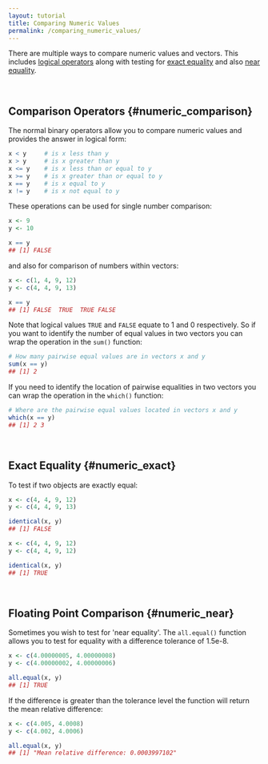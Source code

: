 ```yaml
---
layout: tutorial
title: Comparing Numeric Values
permalink: /comparing_numeric_values/
---
```


There are multiple ways to compare numeric values and vectors.  This includes [logical operators](#numeric_comparison) along with testing for [exact equality](#numeric_exact) and also [near equality](#numeric_near).

<br>

## Comparison Operators {#numeric_comparison}
The normal binary operators allow you to compare numeric values and provides the answer in logical form:


```r
x < y     # is x less than y
x > y     # is x greater than y
x <= y    # is x less than or equal to y
x >= y    # is x greater than or equal to y
x == y    # is x equal to y
x != y    # is x not equal to y
```

These operations can be used for single number comparison:


```r
x <- 9
y <- 10

x == y
## [1] FALSE
```

and also for comparison of numbers within vectors:


```r
x <- c(1, 4, 9, 12)
y <- c(4, 4, 9, 13)

x == y
## [1] FALSE  TRUE  TRUE FALSE
```

Note that logical values `TRUE` and `FALSE` equate to 1 and 0 respectively.  So if you want to identify the number of equal values in two vectors you can wrap the operation in the `sum()` function:


```r
# How many pairwise equal values are in vectors x and y
sum(x == y)    
## [1] 2
```

If you need to identify the location of pairwise equalities in two vectors you can wrap the operation in the `which()` function:


```r
# Where are the pairwise equal values located in vectors x and y
which(x == y)    
## [1] 2 3
```

<br>

## Exact Equality {#numeric_exact}
To test if two objects are exactly equal:


```r
x <- c(4, 4, 9, 12)
y <- c(4, 4, 9, 13)

identical(x, y)
## [1] FALSE
```


```r
x <- c(4, 4, 9, 12)
y <- c(4, 4, 9, 12)

identical(x, y)
## [1] TRUE
```

<br>

## Floating Point Comparison {#numeric_near}
Sometimes you wish to test for 'near equality'.  The `all.equal()` function allows you to test for equality with a difference tolerance of 1.5e-8.


```r
x <- c(4.00000005, 4.00000008)
y <- c(4.00000002, 4.00000006)

all.equal(x, y)
## [1] TRUE
```

If the difference is greater than the tolerance level the function will return the mean relative difference:


```r
x <- c(4.005, 4.0008)
y <- c(4.002, 4.0006)

all.equal(x, y)
## [1] "Mean relative difference: 0.0003997102"
```
